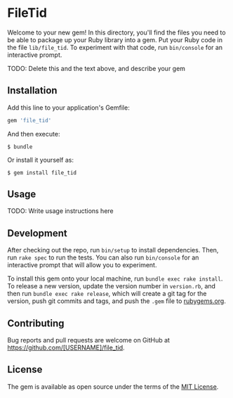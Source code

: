 # FileTid

Welcome to your new gem! In this directory, you'll find the files you need to be able to package up your Ruby library into a gem. Put your Ruby code in the file `lib/file_tid`. To experiment with that code, run `bin/console` for an interactive prompt.

TODO: Delete this and the text above, and describe your gem

## Installation

Add this line to your application's Gemfile:

```ruby
gem 'file_tid'
```

And then execute:

    $ bundle

Or install it yourself as:

    $ gem install file_tid

## Usage

TODO: Write usage instructions here

## Development

After checking out the repo, run `bin/setup` to install dependencies. Then, run `rake spec` to run the tests. You can also run `bin/console` for an interactive prompt that will allow you to experiment.

To install this gem onto your local machine, run `bundle exec rake install`. To release a new version, update the version number in `version.rb`, and then run `bundle exec rake release`, which will create a git tag for the version, push git commits and tags, and push the `.gem` file to [rubygems.org](https://rubygems.org).

## Contributing

Bug reports and pull requests are welcome on GitHub at https://github.com/[USERNAME]/file_tid.


## License

The gem is available as open source under the terms of the [MIT License](http://opensource.org/licenses/MIT).

